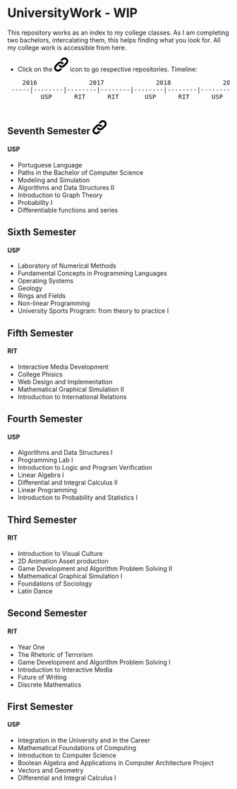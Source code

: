 # UniversityWork - WIP

This repository works as an index to my college classes. As I am completing two bachelors, intercalating them, this helps finding what you look for. All my college work is accessible from here. 
 * Click on the <img src="images/linkIcon/link-symbol.png" width="32" height="32"> icon to go respective repositories.
Timeline:
<pre>
    2016              2017              2018              2019
 -----|--------|--------|--------|--------|--------|--------|--------|
         USP      RIT      RIT       USP      RIT      USP      USP
 </pre>
 
## Seventh Semester [<img src="images/linkIcon/link-symbol.png" target="_blank" width="32" height="32">](https://github.com/MLaurentys/SeventhSemester)
#### USP
- Portuguese Language
- Paths in the Bachelor of Computer Science
- Modeling and Simulation
- Algorithms and Data Structures II
- Introduction to Graph Theory
- Probability I
- Differentiable functions and series

## Sixth Semester
#### USP
- Laboratory of Numerical Methods
- Fundamental Concepts in Programming Languages
- Operating Systems
- Geology
- Rings and Fields
- Non-linear Programming
- University Sports Program: from theory to practice I

## Fifth Semester
#### RIT
- Interactive Media Development
- College Phisics
- Web Design and Implementation
- Mathematical Graphical Simulation II
- Introduction to International Relations

## Fourth Semester
#### USP
- Algorithms and Data Structures I
- Programming Lab I
- Introduction to Logic and Program Verification
- Linear Algebra I
- Differential and Integral Calculus II
- Linear Programming
- Introduction to Probability and Statistics I

## Third Semester
#### RIT
- Introduction to Visual Culture
- 2D Animation Asset production
- Game Development and Algorithm Problem Solving II
- Mathematical Graphical Simulation I
- Foundations of Sociology
- Latin Dance

## Second Semester
#### RIT
- Year One
- The Rhetoric of Terrorism
- Game Development and Algorithm Problem Solving I
- Introduction to Interactive Media
- Future of Writing
- Discrete Mathematics

## First Semester
#### USP
- Integration in the University and in the Career
- Mathematical Foundations of Computing
- Introduction to Computer Science
- Boolean Algebra and Applications in Computer Architecture Project
- Vectors and Geometry
- Differential and Integral Calculus I
